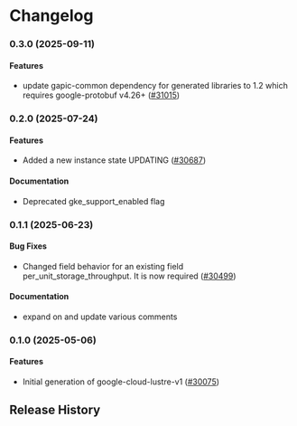 # Changelog

### 0.3.0 (2025-09-11)

#### Features

* update gapic-common dependency for generated libraries to 1.2 which requires google-protobuf v4.26+ ([#31015](https://github.com/googleapis/google-cloud-ruby/issues/31015)) 

### 0.2.0 (2025-07-24)

#### Features

* Added a new instance state UPDATING ([#30687](https://github.com/googleapis/google-cloud-ruby/issues/30687)) 
#### Documentation

* Deprecated gke_support_enabled flag 

### 0.1.1 (2025-06-23)

#### Bug Fixes

* Changed field behavior for an existing field per_unit_storage_throughput. It is now required ([#30499](https://github.com/googleapis/google-cloud-ruby/issues/30499)) 
#### Documentation

* expand on and update various comments 

### 0.1.0 (2025-05-06)

#### Features

* Initial generation of google-cloud-lustre-v1 ([#30075](https://github.com/googleapis/google-cloud-ruby/issues/30075)) 

## Release History
